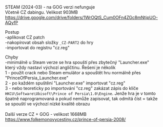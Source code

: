 STEAM (2024-03) - na GOG verzi nefunguje
<br/>
Včetně CZ dabingu. Velikost 903MB https://drive.google.com/drive/folders/1WrOQtS_Cum0OFn4ZGc8mNtjpUO-AQyfP

Postup
<br/>
-aplikovat CZ patch
<br/>
-nakopírovat obsah složky ```_CZ-PART2``` do hry
<br/>
-importovat do registru "cz.reg"

Chyby
<br/>
-minimálně u Steam verze se hra spouští přes zbytečný "Launcher.exe" který vždy nastaví výchozí angličtinu. Řešení je několik
<br/>
1 - použít crack nebo Steam emulátor a spouštět hru normálně přes "PrinceOfPersia_Launcher.exe"
<br/>
2 - po každém spuštění "Launcher.exe" importovat "cz.reg"
<br/>
3 - nebo teoreticky po importování "cz.reg" zakázat zápis do klíče ```HKCU\Software\Ubisoft\Prince of Persia\1.0\Engine```. Jenže hra je v tomto špatně naprogramovaná a pokud nemůže zapisovat, tak odmítá číst = takže se spouští ve výchozí nízké kvalitě obrazu
<br/>
<br/>
Další verze CZ + GOG - velikost 1668MB https://www.folkemonovycestiny.cz/prince-of-persia-2008/
